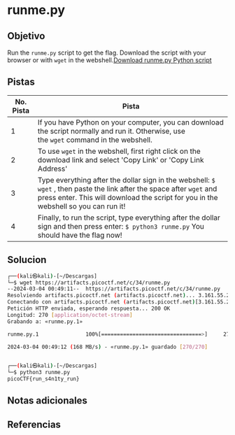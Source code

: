 # runme.py

## Objetivo
Run the `runme.py` script to get the flag. Download the script with your browser or with `wget` in the webshell.[Download runme.py Python script](https://artifacts.picoctf.net/c/34/runme.py)

## Pistas

| No. Pista | Pista                                                                                                                                                                                                        |
| --------- | ------------------------------------------------------------------------------------------------------------------------------------------------------------------------------------------------------------ |
| 1         | If you have Python on your computer, you can download the script normally and run it. Otherwise, use the `wget` command in the webshell.                                                                     |
| 2         | To use `wget` in the webshell, first right click on the download link and select 'Copy Link' or 'Copy Link Address'                                                                                          |
| 3         | Type everything after the dollar sign in the webshell: `$ wget` , then paste the link after the space after `wget` and press enter. This will download the script for you in the webshell so you can run it! |
| 4         | Finally, to run the script, type everything after the dollar sign and then press enter: `$ python3 runme.py` You should have the flag now!                                                                   |


## Solucion
```bash
┌──(kali㉿kali)-[~/Descargas]
└─$ wget https://artifacts.picoctf.net/c/34/runme.py       
--2024-03-04 00:49:11--  https://artifacts.picoctf.net/c/34/runme.py
Resolviendo artifacts.picoctf.net (artifacts.picoctf.net)... 3.161.55.26, 3.161.55.100, 3.161.55.64, ...
Conectando con artifacts.picoctf.net (artifacts.picoctf.net)[3.161.55.26]:443... conectado.
Petición HTTP enviada, esperando respuesta... 200 OK
Longitud: 270 [application/octet-stream]
Grabando a: «runme.py.1»

runme.py.1               100%[================================>]     270  --.-KB/s    en 0s      

2024-03-04 00:49:12 (168 MB/s) - «runme.py.1» guardado [270/270]

                                                                                                  
┌──(kali㉿kali)-[~/Descargas]
└─$ python3 runme.py               
picoCTF{run_s4n1ty_run}
```

## Notas adicionales

## Referencias